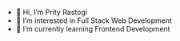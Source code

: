 - 👋 Hi, I’m Prity Rastogi
- 👀 I’m interested in Full Stack Web Development
- 🌱 I’m currently learning Frontend Development

<!---
PrityRastogi16/PrityRastogi16 is a ✨ special ✨ repository because its `README.md` (this file) appears on your GitHub profile.
You can click the Preview link to take a look at your changes.
--->
